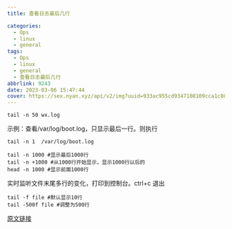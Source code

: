 ```yaml
---
title: 查看日志最后几行

categories:
  - Ops
  - linux
  - general
tags:
  - Ops
  - linux
  - general
  - 查看日志最后几行
abbrlink: 9243
date: 2023-03-06 15:47:44
cover: https://sex.nyan.xyz/api/v2/img?uuid=933ac955cd9347108109cca1c0894812
---
```


```shell
tail -n 50 wx.log
```

示例：查看/var/log/boot.log，只显示最后一行。则执行

```shell
tail -n 1  /var/log/boot.log
```

```shell
tail -n 1000 #显示最后1000行
tail -n +1000 #从1000行开始显示，显示1000行以后的
head -n 1000 #显示前面1000行
```

实时监听文件末尾多行的变化，打印到控制台。ctrl+c 退出

```shell
tail -f file #默认显示10行
tail -500f file #调整为500行
```

[原文链接](https://www.cnblogs.com/keta/p/9627227.html)